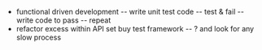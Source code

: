 - functional driven development
  -- write unit test code
  -- test & fail
  -- write code to pass
  -- repeat
- refactor excess within API set buy test framework
  -- ? and look for any slow process